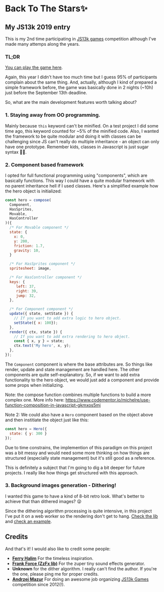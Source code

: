 # Back To The Stars✨
## My JS13k 2019 entry
This is my 2nd time participating in [JS13k games](https://js13kgames.com/) competition although I've made many attemps along the years.

### TL;DR
[You can play the game here](https://vonloxx.github.io/js13k-2019/).

Again, this year I didn't have too much time but I guess 95% of participants complain about the same thing. And, actually, although I kind of prepared a simple framework before, the game was basically done in 2 nights (~10h) just before the September 13th deadline.

So, what are the main development features worth talking about?
### 1. Staying away from OO programming.
Mainly because `this` keyword can't be minified. On a test project I did some time ago, this keyword counted for ~5% of the minified code. Also, I wanted the framework to be quite modular and doing it with classes can be challenging since JS can't really do multiple inheritance - an object can only have one prototype. Remember kids, classes in Javascript is just sugar syntax 👨‍🏫.

### 2. Component based framework
I opted for full functional programming using "components", which are basically functions. This way I could have a quite modular framework with no parent inheritance hell if I used classes.
Here's a simplified example how the hero object is initialized:
```javascript
const hero = compose(
  Component,
  HasSprites,
  Movable,
  HasController
)({
  /* For Movable component */
  state: {
    x: 0,
    y: 200,
    friction: 1.7,
    gravity: 10,
  }

  /* For HasSprites component */
  spritesheet: image,

  /* For HasController component */
  keys: {
     left: 37,
     right: 39,
     jump: 32,
  },

  /* For Component component */
  update({ state, setState }) {
    // If you want to add extra logic to hero object.
    setState({ x: 100});
  },
  render({ ctx, state }) {
    // If you want to add extra rendering to hero object.
    const { x, y } = state;
    ctx.text('My hero', x, y);
  },
});
```

The `Component` component is where the base attributes are. So things like render, update and state management are handled here. The other components are quite self-explanatory.
So, if we want to add extra functionality to the hero object, we would just add a component and provide some props when initializing.

Note: the compose function combines multiple functions to build a more complex one. More info here: https://www.codementor.io/michelre/use-function-composition-in-javascript-gkmxos5mj

Note 2: We could also have a `Hero` component based on the object above and then institiate the object just like this:

```javascript
const hero = Hero({
  state: { y: 300 }
});
```

Due to time constrains, the implemention of this paradigm on this project was a bit messy and would need some more thinking on how things are structured (especially state management) but it's still good as a reference.

This is definitely a subject that I'm going to dig a bit deeper for future projects. I really like how things get structured with this approach.

### 3. Background images generation - Dithering!
I wanted this game to have a kind of 8-bit retro look. What's better to achieve that than dithered images? 😜

Since the dithering algorithm processing is quite intensive, in this project I've put it on a web worker so the rendering don't get to hang. [Check the lib](https://github.com/vonloxx/js13k-2019/blob/master/src/lib/dither.js) and [check an example](https://github.com/vonloxx/js13k-2019/blob/master/src/assets/clouds.js).

## Credits
And that's it! I would also like to credit some people:
- **[Ferry Halim](http://www.ferryhalim.com/orisinal/)** For the timeless inspiration.
- **[Frank Force (ZzFx lib)](http://zzfx.3d2k.com/)** For the zuper tiny sound effects generator.
- **Unknown** for the dither algorithm. I really can't find the author. If you're the one, please ping me for proper credits.
- **[Andrzej Mazur](https://end3r.com/)** For doing an awesome job organizing [JS13k Games](http://js13kgames.com/) competition since 2012(!).
